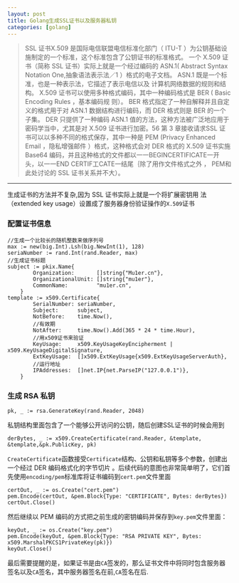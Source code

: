 ```yaml
---
layout: post
title: Golang生成SSL证书以及服务器私钥
categories: [golang]
---
```


> SSL 证书X.509 是国际电信联盟电信标准化部门（ ITU-T ）为公钥基础设施制定的一个标准，这个标准包含了公钥证书的标准格式。
一个 X.509 证书（简称 SSL 证书）实际上就是一个经过编码的 ASN.1( Abstract Syntax Notation One,抽象语法表示法／1 ）格式的电子文档。 ASN.1 既是一个标准，也是一种表示法，它描述了表示电信以及
计算机网络数据的规则和结构。
X.509 证书可以使用多种格式编码，其中一种编码格式是 BER ( Basic Encoding Rules ，基本编码规
则）。 BER 格式指定了一种自解释并且自定义的格式用于对 ASN.1 数据结构进行编码，而 DER 格式则是
BER 的一个子集。 DER 只提供了一种编码 ASN.1 值的方法，这种方法被广泛地应用于密码学当中，尤其是对 X.509 证书进行加密。56 第 3 章接收请求SSL 证书可以以多种不同的格式保存，其中一种是 PEM (Privacy Enhanced Email ，隐私增强邮件 ）格式，这种格式会对 DER 格式的 X.509 证书实施Base64 编码，并且这种格式的文件都以一一BEGINCERTIFICATE一开头，以一一END CERTIF工CATE一结尾｛除了用作文件格式之外 ， PEM和此处讨论的 SSL 证书关系并不大）。

----


生成证书的方法并不复杂,因为 SSL 证书实际上就是一个将扩展密钥用
法（extended key usage）设置成了服务器身份验证操作的`X.509`证书
### 配置证书信息
```
//生成一个比较长的随机整数来做序列号
max := new(big.Int).Lsh(big.NewInt(1), 128)
seriaNumber := rand.Int(rand.Reader, max)
//生成证书标题
subject := pkix.Name{
		Organization:       []string{"Mu1er.cn"},
		OrganizationalUnit: []string{"mu1er"},
		CommonName:         "mu1er.cn",
	}
template := x509.Certificate{
		SerialNumber: seriaNumber,
		Subject:      subject,
		NotBefore:    time.Now(),
        //有效期
		NotAfter:     time.Now().Add(365 * 24 * time.Hour),
        //用x509证书来验证
		KeyUsage:     x509.KeyUsageKeyEncipherment | x509.KeyUsageDigitalSignature,
		ExtKeyUsage:  []x509.ExtKeyUsage{x509.ExtKeyUsageServerAuth},
        //运行地址
		IPAddresses:  []net.IP{net.ParseIP("127.0.0.1")},
	}
```
### 生成 RSA 私钥
```
pk, _ := rsa.GenerateKey(rand.Reader, 2048)
```
私钥结构里面包含了一个能够公开访问的公钥，随后创建SSL证书的时候会用到
```
derBytes, _ := x509.CreateCertificate(rand.Reader, &template, &template,&pk.PublicKey, pk)
```
`CreateCertificate`函数接受`Certificate`结构、公钥和私钥等多个参数，创建出一个经过 DER 编码格式化的字节切片 。后续代码的意图也非常简单明了，它们首先使用`encoding/pem`标准库将证书编码到`cert.pem`文件里面
```
certOut, _ := os.Create("cert.pem")
pem.Encode(certOut, &pem.Block{Type: "CERTIFICATE", Bytes: derBytes})
certOut.Close()
```

然后继续以 PEM 编码的方式把之前生成的密钥编码并保存到`key.pem`文件里面：
```
keyOut, _ := os.Create("key.pem")
pem.Encode(keyOut, &pem.Block{Type: "RSA PRIVATE KEY", Bytes: x509.MarshalPKCS1PrivateKey(pk)})
keyOut.Close()
```
最后需要提醒的是，如果证书是由`CA`签发的，那么证书文件中将同时包含服务器签名以及`CA`签名，其中服务器签名在前,`CA`签名在后.




